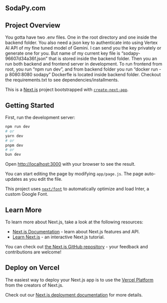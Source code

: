 ## SodaPy.com

## Project Overview
You gotta  have two .env files. One in the root directory and one inside the backend folder. You also need a json key to authenticate into using Vertex AI API of my fine tuned model of Gemini. I can send you the key privately or generate one for you. But name of my current key file is “sodapy-96607d34a36f.json” that is stored inside the backend folder. Then you an run both backend and frontend server in development. To run frontend from root, you run “npm run dev”, and from backend folder you run “docker run -p 8080:8080 sodapy”  Dockerfle is located inside backend folder. Checkout the requirements.txt  to see dependencies/installments. 






This is a [Next.js](https://nextjs.org/) project bootstrapped with [`create-next-app`](https://github.com/vercel/next.js/tree/canary/packages/create-next-app).







## Getting Started

First, run the development server:

```bash
npm run dev
# or
yarn dev
# or
pnpm dev
# or
bun dev
```

Open [http://localhost:3000](http://localhost:3000) with your browser to see the result.

You can start editing the page by modifying `app/page.js`. The page auto-updates as you edit the file.

This project uses [`next/font`](https://nextjs.org/docs/basic-features/font-optimization) to automatically optimize and load Inter, a custom Google Font.

## Learn More

To learn more about Next.js, take a look at the following resources:

- [Next.js Documentation](https://nextjs.org/docs) - learn about Next.js features and API.
- [Learn Next.js](https://nextjs.org/learn) - an interactive Next.js tutorial.

You can check out [the Next.js GitHub repository](https://github.com/vercel/next.js/) - your feedback and contributions are welcome!

## Deploy on Vercel

The easiest way to deploy your Next.js app is to use the [Vercel Platform](https://vercel.com/new?utm_medium=default-template&filter=next.js&utm_source=create-next-app&utm_campaign=create-next-app-readme) from the creators of Next.js.

Check out our [Next.js deployment documentation](https://nextjs.org/docs/deployment) for more details.